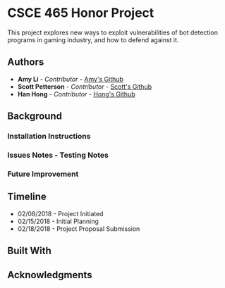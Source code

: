 # CSCE 465 Honor Project

This project explores new ways to exploit vulnerabilities of bot detection programs in gaming industry, and how to defend against it.

## Authors

* **Amy Li** - *Contributor* - [Amy's Github](https://github.com/amyjiayao)
* **Scott Petterson** - *Contributor* - [Scott's Github](https://github.com/M-Scott-Peterson)
* **Han Hong** - *Contributor* - [Hong's Github](https://github.com/hongsolos)


## Background


### Installation Instructions


### Issues Notes - Testing Notes


### Future Improvement


## Timeline

* 02/08/2018 - Project Initiated
* 02/15/2018 - Initial Planning
* 02/18/2018 - Project Proposal Submission

## Built With


## Acknowledgments



